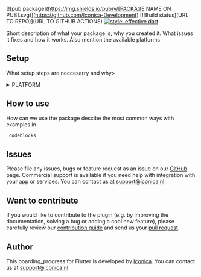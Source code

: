 [![pub package](https://img.shields.io/pub/v/[PACKAGE NAME ON PUB].svg)](https://github.com/Iconica-Development) [![Build status](URL TO REPO)](URL TO GITHUB ACTIONS) [![style: effective dart](https://img.shields.io/badge/style-effective_dart-40c4ff.svg)](https://github.com/tenhobi/effective_dart) 

Short description of what your package is, why you created it. What issues it fixes and how it works. Also mention the available platforms

## Setup

What setup steps are neccesarry and why>

<details>
<summary>PLATFORM</summary>
    
specific platform steps

</details>

## How to use

How can we use the package descibe the most common ways with examples in 
```dart
 codeblocks
``` 

## Issues

Please file any issues, bugs or feature request as an issue on our [GitHub](https://github.com/Iconica-Development/boarding_progress) page. Commercial support is available if you need help with integration with your app or services. You can contact us at [support@iconica.nl](mailto:support@iconica.nl).

## Want to contribute

If you would like to contribute to the plugin (e.g. by improving the documentation, solving a bug or adding a cool new feature), please carefully review our [contribution guide](./CONTRIBUTING.md) and send us your [pull request](https://github.com/Iconica-Development/boarding_progress/pulls).

## Author

This boarding_progress for Flutter is developed by [Iconica](https://iconica.nl). You can contact us at <support@iconica.nl>
